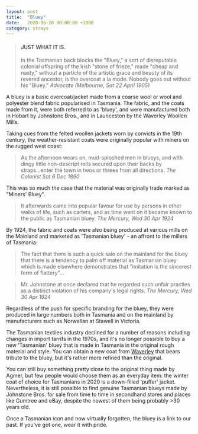 ```yaml
---
layout: post
title:  "Bluey"
date:   2020-06-20 00:00:00 +1000
category: strays
---
```


> #### JUST WHAT IT IS.
>In the Tasmanian back blocks the "Bluey," a sort of disreputable colonial offspring of the Irish "stone of frieze," made "cheap and nasty," without a particle of the artistic grace and beauty of its revered ancestor, is the overcoat a la mode. Nobody goes out without his "Bluey."
*Advocate (Melbourne, Sat 22 April 1905)*

A bluey is a basic overcoat/jacket made from a coarse wool or wool and polyester blend fabric popularised in Tasmania. The fabric, and the coats made from it, were both referred to as 'bluey', and were manufactured both in Hobart by Johnstone Bros., and in Launceston by the Waverley Woollen Mills.

Taking cues from the felted woollen jackets worn by convicts in the 19th century, the weather-resistant coats were originally popular with miners on the rugged west coast:

>As the afternoon wears on, mud-sploshed men in blueys, and with dingy little non-descript rolls secured upon their backs by straps...enter the town in twos or threes from all directions.
*The Colonist Sat 6 Dec 1890*

This was so much the case that the material was originally trade marked as "Miners' Bluey".

>It afterwards came into popular favour for use by persons in other walks of life, such as carters, and as time went on it became known to the public as Tasmanian bluey.
*The Mercury, Wed 30 Apr 1924*

By 1924, the fabric and coats were also being produced at various mills on the Mainland and marketed as 'Tasmanian bluey' - an affront to the millers of Tasmania:

>The fact that there is such a quick sale on the mainland for the bluey that there is a tendency to palm off material as Tasmanian bluey which is made elsewhere demonstrates that "imitation is the sincerest form of flattery"...

>Mr. Johnstone at once declared that he regarded such unfair practies as a distinct violation of his company's legal rights.
*The Mercury, Wed 30 Apr 1924*

Regardless of the push for specific branding for the bluey, they were produced in large numbers both in Tasmania and on the mainland by manufacturers such as Norwellan at Stawell in Victoria.

The Tasmanian textiles industry declined for a number of reasons including changes in import tarrifs in the 1970s, and it's no longer possible to buy a new 'Tasmanian' bluey that is made in Tasmania in the original rough material and style. You can obtain a new coat from [Waverley](https://waverleymills.com/products/menswool2buttonovercoat) that bears tribute to the bluey, but it's rather more refined than the original.

You can still buy something pretty close to the original thing made by Agmer, but few people would choose them as an everyday item: the winter coat of choice for Tasmanians in 2020 is a down-filled 'puffer' jacket. Nevertheless, it is still possible to find genuine Tasmanian blueys made by Johnstone Bros. for sale from time to time in secondhand stores and places like Gumtree and eBay, despite the newest of them being probably >30 years old.

Once a Tasmanian icon and now virtually forgotten, the bluey is a link to our past. If you've got one, wear it with pride.
